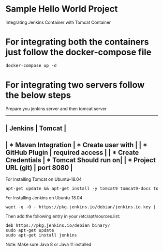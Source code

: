 # Sample Hello World Project

Integrating Jenkins Container with Tomcat Container

# For integrating both the containers just follow the docker-compose file 

<pre>docker-compose up -d</pre>

# For integrating two servers follow the below steps

Prepare you jenkins server and then tomcat server

-------------------------------------------------
|	Jenkins		|	Tomcat		|
-------------------------------------------------
| * Maven Integration	| * Create user with	|
| * GitHub Plugin	|   required access	|
| * Create Credentials 	| * Tomcat Should run on| 
| * Project URL (git)	|   port 8080		|
-------------------------------------------------

For Installing Tomcat on Ubuntu-18.04

<pre>apt-get update && apt-get install -y tomcat9 tomcat9-docs tomcat9-examples tomcat9-admin</pre>

For Installing Jenkins on Ubuntu-18.04

<pre>wget -q -O - https://pkg.jenkins.io/debian/jenkins.io.key | sudo apt-key add -</pre>

Then add the following entry in your /etc/apt/sources.list:

<pre>deb https://pkg.jenkins.io/debian binary/
sudo apt-get update
sudo apt-get install jenkins
</pre>

Note: Make sure Java 8 or Java 11 installed 


